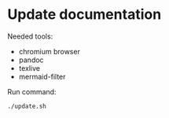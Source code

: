 # Update documentation

Needed tools:

- chromium browser
- pandoc
- texlive
- mermaid-filter

Run command:

```sh
./update.sh
```
